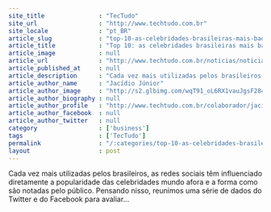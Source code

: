 ```yaml
---
site_title               : "TecTudo"
site_url                 : "http://www.techtudo.com.br"
site_locale              : "pt_BR"
article_slug             : "top-10-as-celebridades-brasileiras-mais-badaladas-da-web"
article_title            : "Top 10: as celebridades brasileiras mais badaladas da web"
article_image            : null
article_url              : "http://www.techtudo.com.br/noticias/noticia/2011/12/top-10-celebridades-brasileiras-mais-badaladas-da-web.html"
article_published_at     : null
article_description      : "Cada vez mais utilizadas pelos brasileiros, as redes sociais têm influenciado diretamente a popularidade das celebridades mundo afora e a forma como são notadas pelo público. Pensando nisso, reunimos uma série de dados do Twitter e do Facebook para avaliar..."
article_author_name      : "Jacídio Júnior"
article_author_image     : "http://s2.glbimg.com/wqT91_oL6RX1vauJgsF284sIdxo=/30x30/s2.glbimg.com/bQ3taPN2RqjXeOYkzw12gPWy2sY=/140x140/s.glbimg.com/po/tt2/f/original/2013/11/12/logo_cc_140_5.png"
article_author_biography : null
article_author_profile   : "http://www.techtudo.com.br/colaborador/jacidio-junior.html"
article_author_facebook  : null
article_author_twitter   : null
category                 : ['business']
tags                     : ['TecTudo']
permalink                : "/:categories/top-10-as-celebridades-brasileiras-mais-badaladas-da-web/"
layout                   : post
---
```


Cada vez mais utilizadas pelos brasileiros, as redes sociais têm influenciado diretamente a popularidade das celebridades mundo afora e a forma como são notadas pelo público. Pensando nisso, reunimos uma série de dados do Twitter e do Facebook para avaliar...
